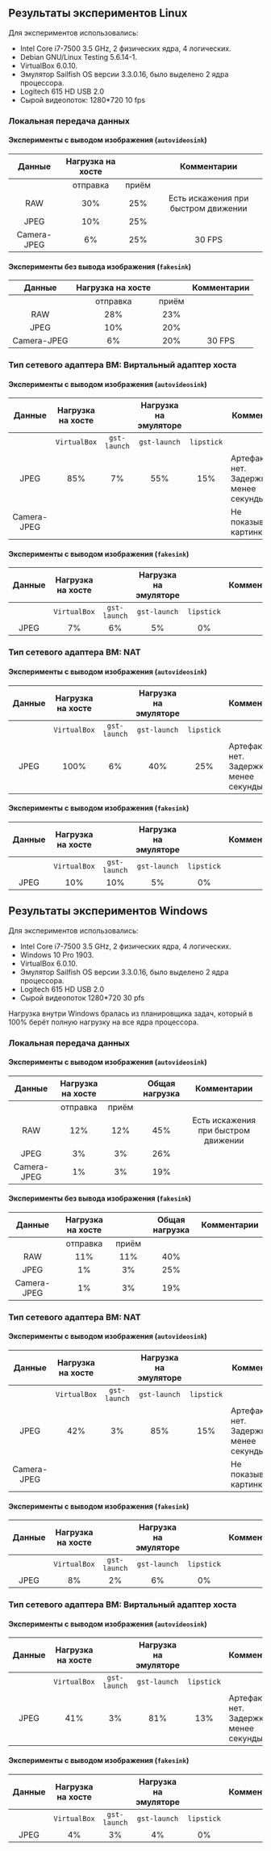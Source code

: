 ## Результаты экспериментов Linux

Для экспериментов использовались:
* Intel Core i7-7500 3.5 GHz, 2 физических ядра, 4 логических.
* Debian GNU/Linux Testing 5.6.14-1.
* VirtualBox 6.0.10.
* Эмулятор Sailfish OS версии 3.3.0.16, было выделено 2 ядра процессора.
* Logitech 615 HD USB 2.0
* Сырой видеопоток: 1280*720 10 fps

### Локальная передача данных

#### Эксперименты с выводом изображения (`autovideosink`)

| Данные  | Нагрузка на хосте | | Комментарии |
|  :---:  |    :---:          |:---:| :---:|
|         | отправка          | приём | |
| RAW     | 30%               | 25%   | Есть искажения при быстром движении |
| JPEG    | 10%               | 25%   | |
| Camera-JPEG | 6%            | 25%   | 30 FPS |

#### Эксперименты без вывода изображения (`fakesink`)

| Данные  | Нагрузка на хосте | | Комментарии |
|  :---:  |    :---:          |:---:| :---:|
|         | отправка          | приём | |
| RAW     | 28%               | 23%   | |
| JPEG    | 10%               | 20%   | |
| Camera-JPEG | 6%            | 20%   | 30 FPS |

### Тип сетевого адаптера ВМ: Виртальный адаптер хоста

#### Эксперименты с выводом изображения (`autovideosink`)

| Данные | Нагрузка на хосте| | Нагрузка на эмуляторе | | Комментрии |
|  :---:  |    :---:        |:---:|           :---:   |:---:|---|
|         | `VirtualBox` | `gst-launch` | `gst-launch` | `lipstick` |
| JPEG | 85% | 7% | 55% | 15% | Артефактов нет. <br/> Задержка менее секунды |
| Camera-JPEG |  |  |  | | Не показывается картинка |

#### Эксперименты с выводом изображения (`fakesink`)

| Данные | Нагрузка на хосте| | Нагрузка на эмуляторе | | Комментрии |
|  :---:  |    :---:        |:---:|           :---:   |:---:|---|
|         | `VirtualBox` | `gst-launch` | `gst-launch` | `lipstick` |
| JPEG | 7% | 6% | 5% | 0% | |

### Тип сетевого адаптера ВМ: NAT

#### Эксперименты с выводом изображения (`autovideosink`)

| Данные | Нагрузка на хосте| | Нагрузка на эмуляторе | | Комментрии |
|  :---:  |    :---:        |:---:|           :---:   |:---:|---|
|         | `VirtualBox` | `gst-launch` | `gst-launch` | `lipstick` |
| JPEG | 100% | 6% | 40% | 25% | Артефактов нет. <br/> Задержка менее секунды |

#### Эксперименты с выводом изображения (`fakesink`)

| Данные | Нагрузка на хосте| | Нагрузка на эмуляторе | | Комментрии |
|  :---:  |    :---:        |:---:|           :---:   |:---:|---|
|         | `VirtualBox` | `gst-launch` | `gst-launch` | `lipstick` |
| JPEG | 10% | 10% | 5% | 0% | |

## Результаты экспериментов Windows

Для экспериментов использовались:
* Intel Core i7-7500 3.5 GHz, 2 физических ядра, 4 логических.
* Windows 10 Pro 1903.
* VirtualBox 6.0.10.
* Эмулятор Sailfish OS версии 3.3.0.16, было выделено 2 ядра процессора.
* Logitech 615 HD USB 2.0
* Сырой видеопоток 1280*720 30 pfs

Нагрузка внутри Windows бралась из планировщика задач, который в 100% берёт полную нагрузку на все ядра процессора.

### Локальная передача данных

#### Эксперименты с выводом изображения (`autovideosink`)

| Данные  | Нагрузка на хосте | | Общая нагрузка | Комментарии |
|  :---:  |    :---:          | :---: | :---: |  :---: |
|         | отправка          | приём |  | |
| RAW     | 12%               | 12%   | 45% | Есть искажения при быстром движении |
| JPEG    | 3%                | 3%    | 26% | |
| Camera-JPEG | 1%            | 3%    | 19% | |


#### Эксперименты без вывода изображения (`fakesink`)

| Данные  | Нагрузка на хосте | | Общая нагрузка | Комментарии |
|  :---:  |    :---:          | :---: | :---: | :---: |
|         | отправка          | приём |       |       |
| RAW     | 11%               | 11%   | 40%   | |
| JPEG    | 1%                | 3%    | 25%   | |
| Camera-JPEG | 1%            | 3%    | 19%   | |

### Тип сетевого адаптера ВМ: NAT

#### Эксперименты с выводом изображения (`autovideosink`)

| Данные | Нагрузка на хосте| | Нагрузка на эмуляторе | | Комментрии |
|  :---:  |    :---:        |:---:|           :---:   |:---:|---|
|         | `VirtualBox` | `gst-launch` | `gst-launch` | `lipstick` |
| JPEG | 42% | 3% | 85% | 15% | Артефактов нет. <br/> Задержка менее секунды |
| Camera-JPEG |  |  |  | | Не показывается картинка |

#### Эксперименты с выводом изображения (`fakesink`)

| Данные | Нагрузка на хосте| | Нагрузка на эмуляторе | | Комментрии |
|  :---:  |    :---:        |:---:|           :---:   |:---:|---|
|         | `VirtualBox` | `gst-launch` | `gst-launch` | `lipstick` |
| JPEG | 8% | 2% | 6% | 0% | |

### Тип сетевого адаптера ВМ: Виртальный адаптер хоста

#### Эксперименты с выводом изображения (`autovideosink`)

| Данные | Нагрузка на хосте| | Нагрузка на эмуляторе | | Комментрии |
|  :---:  |    :---:        |:---:|           :---:   |:---:|---|
|         | `VirtualBox` | `gst-launch` | `gst-launch` | `lipstick` |
| JPEG | 41% | 3% | 81% | 13% | Артефактов нет. <br/> Задержка менее секунды |

#### Эксперименты с выводом изображения (`fakesink`)

| Данные | Нагрузка на хосте| | Нагрузка на эмуляторе | | Комментрии |
|  :---:  |    :---:        |:---:|           :---:   |:---:|---|
|         | `VirtualBox` | `gst-launch` | `gst-launch` | `lipstick` |
| JPEG | 4% | 3% | 4% | 0% | |
